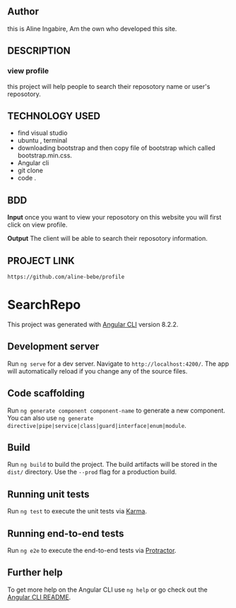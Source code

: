 ## Author
this is Aline Ingabire, Am the own who developed this site.
## DESCRIPTION
### view profile
this project will help people to search their reposotory name or user's reposotory.

## TECHNOLOGY USED
* find visual studio
* ubuntu , terminal
* downloading bootstrap  and then copy file of bootstrap which called bootstrap.min.css.
* Angular cli
* git clone
* code .

  
## BDD
 **Input**
 once you want to view your reposotory on this website you will first click on view profile.

 **Output**
  The client will be able to search their reposotory information.
  
## PROJECT LINK
    https://github.com/aline-bebe/profile

# SearchRepo

This project was generated with [Angular CLI](https://github.com/angular/angular-cli) version 8.2.2.

## Development server

Run `ng serve` for a dev server. Navigate to `http://localhost:4200/`. The app will automatically reload if you change any of the source files.

## Code scaffolding

Run `ng generate component component-name` to generate a new component. You can also use `ng generate directive|pipe|service|class|guard|interface|enum|module`.

## Build

Run `ng build` to build the project. The build artifacts will be stored in the `dist/` directory. Use the `--prod` flag for a production build.

## Running unit tests

Run `ng test` to execute the unit tests via [Karma](https://karma-runner.github.io).

## Running end-to-end tests

Run `ng e2e` to execute the end-to-end tests via [Protractor](http://www.protractortest.org/).

## Further help

To get more help on the Angular CLI use `ng help` or go check out the [Angular CLI README](https://github.com/angular/angular-cli/blob/master/README.md).
